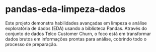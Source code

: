 # pandas-eda-limpeza-dados
Este projeto demonstra habilidades avançadas em limpeza e análise exploratória de dados (EDA) usando a biblioteca Pandas. Através do conjunto de dados Telco Customer Churn, o foco está em transformar dados brutos em informações prontas para análise, cobrindo todo o processo de preparação.
